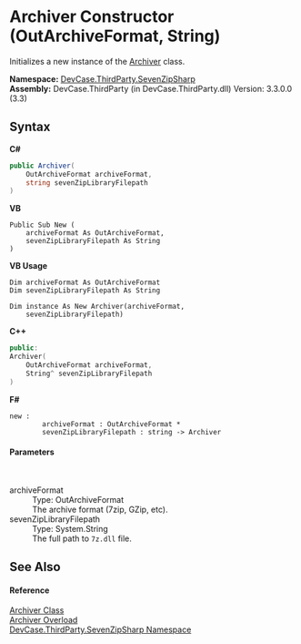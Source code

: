 # Archiver Constructor (OutArchiveFormat, String)
 

Initializes a new instance of the <a href="T_DevCase_ThirdParty_SevenZipSharp_Archiver">Archiver</a> class.

**Namespace:**&nbsp;<a href="N_DevCase_ThirdParty_SevenZipSharp">DevCase.ThirdParty.SevenZipSharp</a><br />**Assembly:**&nbsp;DevCase.ThirdParty (in DevCase.ThirdParty.dll) Version: 3.3.0.0 (3.3)

## Syntax

**C#**<br />
``` C#
public Archiver(
	OutArchiveFormat archiveFormat,
	string sevenZipLibraryFilepath
)
```

**VB**<br />
``` VB
Public Sub New ( 
	archiveFormat As OutArchiveFormat,
	sevenZipLibraryFilepath As String
)
```

**VB Usage**<br />
``` VB Usage
Dim archiveFormat As OutArchiveFormat
Dim sevenZipLibraryFilepath As String

Dim instance As New Archiver(archiveFormat, 
	sevenZipLibraryFilepath)
```

**C++**<br />
``` C++
public:
Archiver(
	OutArchiveFormat archiveFormat, 
	String^ sevenZipLibraryFilepath
)
```

**F#**<br />
``` F#
new : 
        archiveFormat : OutArchiveFormat * 
        sevenZipLibraryFilepath : string -> Archiver
```


#### Parameters
&nbsp;<dl><dt>archiveFormat</dt><dd>Type: OutArchiveFormat<br />The archive format (7zip, GZip, etc).</dd><dt>sevenZipLibraryFilepath</dt><dd>Type: System.String<br />The full path to `7z.dll` file.</dd></dl>

## See Also


#### Reference
<a href="T_DevCase_ThirdParty_SevenZipSharp_Archiver">Archiver Class</a><br /><a href="Overload_DevCase_ThirdParty_SevenZipSharp_Archiver__ctor">Archiver Overload</a><br /><a href="N_DevCase_ThirdParty_SevenZipSharp">DevCase.ThirdParty.SevenZipSharp Namespace</a><br />